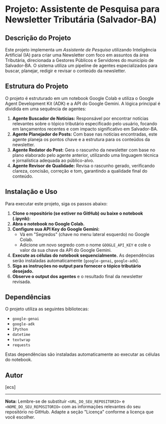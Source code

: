 # Projeto: Assistente de Pesquisa para Newsletter Tributária (Salvador-BA)

## Descrição do Projeto

Este projeto implementa um *Assistente de Pesquisa* utilizando Inteligência Artificial (IA) para criar uma Newsletter com foco em assuntos da área Tributária, direcionada a Gestores Públicos e Servidores do município de Salvador-BA. O sistema utiliza um pipeline de agentes especializados para buscar, planejar, redigir e revisar o conteúdo da newsletter.

## Estrutura do Projeto

O projeto é estruturado em um notebook Google Colab e utiliza o Google Agent Development Kit (ADK) e a API do Google Gemini. A lógica principal é dividida em uma sequência de agentes:

1.  **Agente Buscador de Notícias:** Responsável por encontrar notícias relevantes sobre o tópico tributário especificado pelo usuário, focando em lançamentos recentes e com impacto significativo em Salvador-BA.
2.  **Agente Planejador de Posts:** Com base nas notícias encontradas, este agente planeja os pontos chave e a estrutura para os conteúdos da newsletter.
3.  **Agente Redator do Post:** Gera o rascunho da newsletter com base no plano elaborado pelo agente anterior, utilizando uma linguagem técnica e jornalística adequada ao público-alvo.
4.  **Agente Revisor de Qualidade:** Revisa o rascunho gerado, verificando clareza, concisão, correção e tom, garantindo a qualidade final do conteúdo.

## Instalação e Uso

Para executar este projeto, siga os passos abaixo:

1.  **Clone o repositório (se estiver no GitHub) ou baixe o notebook (.ipynb):**
2.  **Abra o notebook no Google Colab.**
3.  **Configure sua API Key do Google Gemini:**
    *   Vá em "Segredos" (chave no menu lateral esquerdo) no Google Colab.
    *   Adicione um novo segredo com o nome `GOOGLE_API_KEY` e cole o valor da sua chave da API do Google Gemini.
4.  **Execute as células do notebook sequencialmente.** As dependências serão instaladas automaticamente (`google-genai`, `google-adk`).
5.  **Siga as instruções no output para fornecer o tópico tributário desejado.**
6.  **Observe o output dos agentes** e o resultado final da newsletter revisada.

## Dependências

O projeto utiliza as seguintes bibliotecas:

*   `google-genai`
*   `google-adk`
*   `IPython`
*   `datetime`
*   `textwrap`
*   `requests`

Estas dependências são instaladas automaticamente ao executar as células do notebook.

## Autor

[ecs]

---

**Nota:** Lembre-se de substituir `<URL_DO_SEU_REPOSITORIO>` e `<NOME_DO_SEU_REPOSITORIO>` com as informações relevantes do seu repositório no GitHub. Adapte a seção "Licença" conforme a licença que você escolher.
